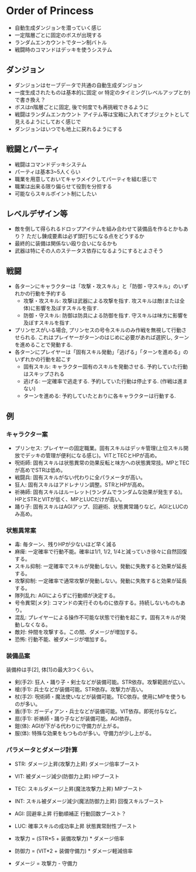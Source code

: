 # Order of Princess

- 自動生成ダンジョンを潜っていく感じ
- 一定階層ごとに固定のボスが出現する
- ランダムエンカウントでターン制バトル
- 戦闘時のコマンドはデッキを使うシステム

## ダンジョン

- ダンジョンはセーブデータで共通の自動生成ダンジョン
- 一度生成されたものは基本的に固定 or 特定のタイミング(レベルアップとか)で書き換え？
- ボスはn階層ごとに固定, 後で何度でも再挑戦できるように
- 戦闘はランダムエンカウント アイテム等は宝箱に入れてオブジェクトとして見えるようにしておく感じで
- ダンジョンはいつでも地上に戻れるようにする

## 戦闘とパーティ

- 戦闘はコマンドデッキシステム
- パーティは基本3~5人くらい
- 職業を用意しておいてキャラメイクしてパーティを組む感じで
- 職業は出来る限り偏らせて役割を分担する
- 可能ならスキルポイント制にしたい

## レベルデザイン等

- 敵を倒して得られるドロップアイテムを組み合わせて装備品を作るとかもあり？ ただし錬成要素は必ず頭打ちになる点をどうするか
- 最終的に装備は関係ない殴り合いになるかも
- 武器は特にその人のステータス依存になるようにするとよさそう

## 戦闘
- 各ターンにキャラクターは「攻撃・攻スキル」と「防御・守スキル」のいずれかの行動を予約する
  - 攻撃・攻スキル: 攻撃は武器による攻撃を指す. 攻スキルは敵(または全体)に影響を及ぼすスキルを指す.
  - 防御・守スキル: 防御は防具による防御を指す. 守スキルは味方に影響を及ぼすスキルを指す.
- プリンセスがいる場合, プリンセスの号令スキルのみ作戦を無視して行動させられる. これはプレイヤーがターンのはじめに必要があれば選択し, ターンを進めることで発動する.
- 各ターンにプレイヤーは「固有スキル発動」「逃げる」「ターンを進める」のいずれかの行動を起こす
  - 固有スキル: キャラクター固有のスキルを発動させる. 予約していた行動はスキップされる
  - 逃げる: 一定確率で逃走する. 予約していた行動は停止する. (作戦は進まない)
  - ターンを進める: 予約していたとおりに各キャラクターは行動する.

## 例

### キャラクター案

- プリンセス: プレイヤーの固定職業。固有スキルはデッキ管理(上位スキル開放でデッキの管理が便利になる感じ)。VITとTECとHPが高め。
- 呪術師: 固有スキルは状態異常の効果反転と味方への状態異常技。MPとTECが高めでSTRは低め。
- 戦闘兵: 固有スキルがない代わりに全パラメータが高い。
- 狂人: 固有スキルはアドレナリン調整。STRとHPが高め。
- 祈祷師: 固有スキルはルーレット(ランダムでランダムな効果が発生する)。HPとSTRとVITが低く、MPとLUCだけが高い。
- 踊り子: 固有スキルはAGIアップ、回避術、状態異常踊りなど。AGIとLUCのみ高め。

### 状態異常案

- 毒: 毎ターン、残りHPが少ないほど早く減る
- 麻痺: 一定確率で行動不能。確率は1/1, 1/2, 1/4と減っていき徐々に自然回復する。
- スキル抑制: 一定確率でスキルが発動しない。発動に失敗すると効果が延長する。
- 攻撃抑制: 一定確率で通常攻撃が発動しない。発動に失敗すると効果が延長する。
- 隊列乱れ: AGIによらずに行動順が決定する。
- 号令異常[メタ]: コマンドの実行そのものに依存する。持続しないものもあり。
- 混乱: プレイヤーによる操作不可能な状態で行動を起こす。固有スキルが発動しなくなる。
- 敵対: 仲間を攻撃する。この間、ダメージが増加する。
- 恐怖: 行動不能、被ダメージが増加する。

### 装備品案

装備枠は手[2], 体[1]の最大3つくらい。

- 剣(手2): 狂人・踊り子・剣士などが装備可能。STR依存。攻撃範囲が広い。
- 槍(手1): 兵士などが装備可能。STR依存。攻撃力が高い。
- 杖(手2): 呪術師・魔法使いなどが装備可能。TEC依存。使用にMPを使うものが多い。
- 盾(手1): ガーディアン・兵士などが装備可能。VIT依存。即死付与など。
- 扇(手1): 祈祷師・踊り子などが装備可能。AGI依存。
- 鎧(体): AGIが下がる代わりに守備力が上がる。
- 服(体): 特殊な効果をもつものが多い。守備力が少し上がる。

### パラメータとダメージ計算

- STR: ダメージ上昇(攻撃力上昇) ダメージ倍率ブースト
- VIT: 被ダメージ減少(防御力上昇) HPブースト
- TEC: スキルダメージ上昇(魔法攻撃力上昇) MPブースト
- INT: スキル被ダメージ減少(魔法防御力上昇) 回復スキルブースト
- AGI: 回避率上昇 行動順補正 行動回数ブースト？
- LUC: 確率スキルの成功率上昇 状態異常耐性ブースト

- 攻撃力 = (STR*5 + 装備攻撃力) * ダメージ倍率
- 防御力 = (VIT*2 + 装備守備力) * ダメージ軽減倍率
- ダメージ = 攻撃力 - 守備力
